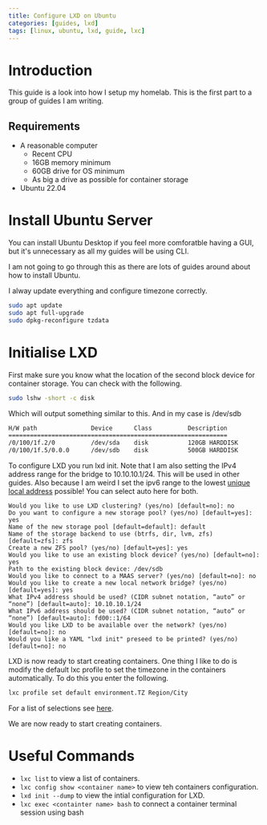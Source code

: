 ```yaml
---
title: Configure LXD on Ubuntu
categories: [guides, lxd]
tags: [linux, ubuntu, lxd, guide, lxc]
---
```


# Introduction

This guide is a look into how I setup my homelab. This is the first part to a group of guides I am writing.

## Requirements

- A reasonable computer
  - Recent CPU
  - 16GB memory minimum
  - 60GB drive for OS minimum
  - As big a drive as possible for container storage
- Ubuntu 22.04

# Install Ubuntu Server

You can install Ubuntu Desktop if you feel more comforatble having a GUI, but it's unnecessary as all my guides will be using CLI.

I am not going to go through this as there are lots of guides around about how to install Ubuntu.

I alway update everything and configure timezone correctly.

```bash
sudo apt update
sudo apt full-upgrade
sudo dpkg-reconfigure tzdata
```

# Initialise LXD

First make sure you know what the location of the second block device for container storage. You can check with the following.

```bash
sudo lshw -short -c disk
```

Which will output something similar to this. And in my case is /dev/sdb

```bash
H/W path               Device      Class          Description
=============================================================
/0/100/1f.2/0          /dev/sda    disk           120GB HARDDISK
/0/100/1f.5/0.0.0      /dev/sdb    disk           500GB HARDDISK
```

To configure LXD you run lxd init. Note that I am also setting the IPv4 address range for the bridge to 10.10.10.1/24. This will be used in other guides. Also because I am weird I set the ipv6 range to the lowest [unique local address](https://en.wikipedia.org/wiki/Unique_local_address) possible! You can select auto here for both.

```
Would you like to use LXD clustering? (yes/no) [default=no]: no
Do you want to configure a new storage pool? (yes/no) [default=yes]: yes
Name of the new storage pool [default=default]: default
Name of the storage backend to use (btrfs, dir, lvm, zfs) [default=zfs]: zfs
Create a new ZFS pool? (yes/no) [default=yes]: yes
Would you like to use an existing block device? (yes/no) [default=no]: yes
Path to the existing block device: /dev/sdb
Would you like to connect to a MAAS server? (yes/no) [default=no]: no
Would you like to create a new local network bridge? (yes/no) [default=yes]: yes
What IPv4 address should be used? (CIDR subnet notation, “auto” or “none”) [default=auto]: 10.10.10.1/24
What IPv6 address should be used? (CIDR subnet notation, “auto” or “none”) [default=auto]: fd00::1/64
Would you like LXD to be available over the network? (yes/no) [default=no]: no
Would you like a YAML "lxd init" preseed to be printed? (yes/no) [default=no]: no
```

LXD is now ready to start creating containers. One thing I like to do is modify the default lxc profile to set the timezone in the containers automatically. To do this you enter the following.

```bash
lxc profile set default environment.TZ Region/City
```

For a list of selections see [here](https://en.wikipedia.org/wiki/List_of_tz_database_time_zones).

We are now ready to start creating containers.

# Useful Commands

- `lxc list` to view a list of containers.
- `lxc config show <container name>` to view teh containers configuration.
- `lxd init --dump` to view the intial configuration for LXD.
- `lxc exec <containter name> bash` to connect a container terminal session using bash
